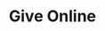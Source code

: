 ---
type: link
title: Give Online
external_url: "https://tithe.ly/give?c=2694797" 
menu:
  main:
    name: "Give"
    weight: 60
  footer:
    name: "Give"
    weight: 60
outputs: []
--- 